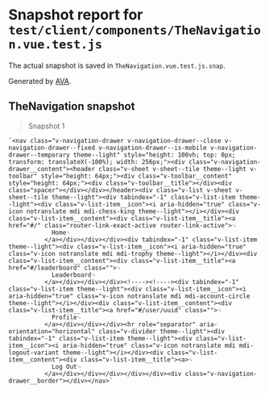 # Snapshot report for `test/client/components/TheNavigation.vue.test.js`

The actual snapshot is saved in `TheNavigation.vue.test.js.snap`.

Generated by [AVA](https://avajs.dev).

## TheNavigation snapshot

> Snapshot 1

    `<nav class="v-navigation-drawer v-navigation-drawer--close v-navigation-drawer--fixed v-navigation-drawer--is-mobile v-navigation-drawer--temporary theme--light" style="height: 100vh; top: 0px; transform: translateX(-100%); width: 256px;"><div class="v-navigation-drawer__content"><header class="v-sheet v-sheet--tile theme--light v-toolbar" style="height: 64px;"><div class="v-toolbar__content" style="height: 64px;"><div class="v-toolbar__title"></div><div class="spacer"></div></div></header><div class="v-list v-sheet v-sheet--tile theme--light"><div tabindex="-1" class="v-list-item theme--light"><div class="v-list-item__icon"><i aria-hidden="true" class="v-icon notranslate mdi mdi-chess-king theme--light"></i></div><div class="v-list-item__content"><div class="v-list-item__title"><a href="#/" class="router-link-exact-active router-link-active">␊
                Home␊
              </a></div></div></div><div tabindex="-1" class="v-list-item theme--light"><div class="v-list-item__icon"><i aria-hidden="true" class="v-icon notranslate mdi mdi-trophy theme--light"></i></div><div class="v-list-item__content"><div class="v-list-item__title"><a href="#/leaderboard" class="">␊
                Leaderboard␊
              </a></div></div></div><!----><!----><div tabindex="-1" class="v-list-item theme--light"><div class="v-list-item__icon"><i aria-hidden="true" class="v-icon notranslate mdi mdi-account-circle theme--light"></i></div><div class="v-list-item__content"><div class="v-list-item__title"><a href="#/user/uuid" class="">␊
                Profile␊
              </a></div></div></div><hr role="separator" aria-orientation="horizontal" class="v-divider theme--light"><div tabindex="-1" class="v-list-item theme--light"><div class="v-list-item__icon"><i aria-hidden="true" class="v-icon notranslate mdi mdi-logout-variant theme--light"></i></div><div class="v-list-item__content"><div class="v-list-item__title"><a>␊
                Log Out␊
              </a></div></div></div></div></div><div class="v-navigation-drawer__border"></div></nav>`
